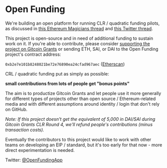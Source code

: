 # Open Funding

We're building an open platform for running CLR / quadratic funding pilots, as discussed in [this Ethereum Magicians thread](https://ethereum-magicians.org/t/identity-and-quadratic-funding-standards-to-help-fund-projects-and-commons/3835/5) and [this Twitter thread](https://twitter.com/paulcowgill/status/1203759229359853568).

This project is open-source and in need of additional funding to sustain work on it. If you're able to contribute, please consider [supporting the project on Gitcoin Grants](https://gitcoin.co/grants/230/open-funding) or sending ETH, SAI, or DAI to the Open Funding project's contract address:

`0xb2e7e101b8248021be72e76890ea24cfad967aec` ([Etherscan](https://etherscan.io/address/0xb2e7e101b8248021be72e76890ea24cfad967aec))

CRL / quadratic funding put as simply as possible:

**small contributions from lots of people get "bonus points"**

The aim is to productize Gitcoin Grants and let people use it more generally for different types of projects other than open source / Ethereum-related media and with different assumptions around identity / login that don't rely on GitHub.

*Note: If this project doesn't get the equivalent of 5,000 in DAI/SAI during Gitcoin Grants CLR Round 4, we'll refund people's contributions (minus transaction costs).*

Eventually the contributors to this project would like to work with other teams on developing an EIP / standard, but it's too early for that now - more direct experimentation is needed.

Twitter: [@OpenFundingApp](https://twitter.com/OpenFundingApp)
